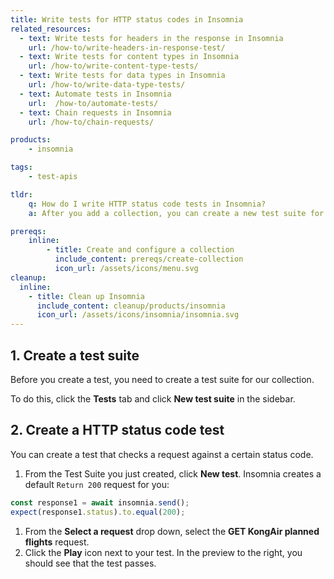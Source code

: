 ```yaml
---
title: Write tests for HTTP status codes in Insomnia
related_resources:
  - text: Write tests for headers in the response in Insomnia
    url: /how-to/write-headers-in-response-test/
  - text: Write tests for content types in Insomnia
    url: /how-to/write-content-type-tests/
  - text: Write tests for data types in Insomnia 
    url: /how-to/write-data-type-tests/
  - text: Automate tests in Insomnia
    url:  /how-to/automate-tests/
  - text: Chain requests in Insomnia
    url: /how-to/chain-requests/

products:
    - insomnia

tags:
    - test-apis

tldr:
    q: How do I write HTTP status code tests in Insomnia?
    a: After you add a collection, you can create a new test suite for the collection and then use the default Javascript test. 

prereqs:
    inline:
        - title: Create and configure a collection
          include_content: prereqs/create-collection
          icon_url: /assets/icons/menu.svg
cleanup:
  inline:
    - title: Clean up Insomnia
      include_content: cleanup/products/insomnia
      icon_url: /assets/icons/insomnia/insomnia.svg
---
```


## 1. Create a test suite

Before you create a test, you need to create a test suite for our collection. 

To do this, click the **Tests** tab and click **New test suite** in the sidebar.

## 2. Create a HTTP status code test

You can create a test that checks a request against a certain status code. 

1. From the Test Suite you just created, click **New test**. Insomnia creates a default `Return 200` request for you:
```javascript
const response1 = await insomnia.send();
expect(response1.status).to.equal(200);
```
1. From the **Select a request** drop down, select the **GET KongAir planned flights** request.
1. Click the **Play** icon next to your test. In the preview to the right, you should see that the test passes.